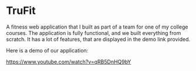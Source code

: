 # TruFit

A fitness web application that I built as part of a team for one of my college courses. The application is fully functional, and we built everything from scratch. It has a lot of features, that are displayed in the demo link provided.

Here is a demo of our application:

https://www.youtube.com/watch?v=qRB5DnHQ9bY


